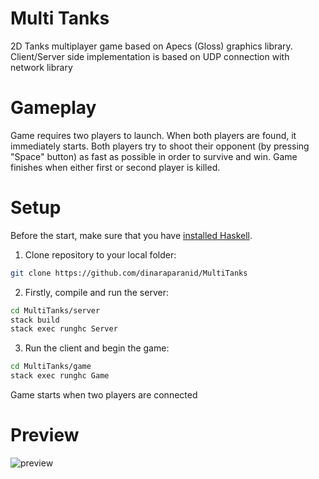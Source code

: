 # Multi Tanks

2D Tanks multiplayer game based on Apecs (Gloss) graphics library. Client/Server side implementation is based on UDP connection with network library

# Gameplay

Game requires two players to launch. When both players are found, it immediately starts.
Both players try to shoot their opponent (by pressing "Space" button) as fast as possible in order to survive and win.
Game finishes when either first or second player is killed.

# Setup

Before the start, make sure that you have [installed Haskell](https://www.haskell.org/downloads/).

1. Clone repository to your local folder:

```bash
git clone https://github.com/dinaraparanid/MultiTanks
```

2. Firstly, compile and run the server:

```bash
cd MultiTanks/server
stack build
stack exec runghc Server
```

3. Run the client and begin the game:

```bash
cd MultiTanks/game
stack exec runghc Game
```

Game starts when two players are connected

# Preview

![preview](MultiTanks_Preview.gif)